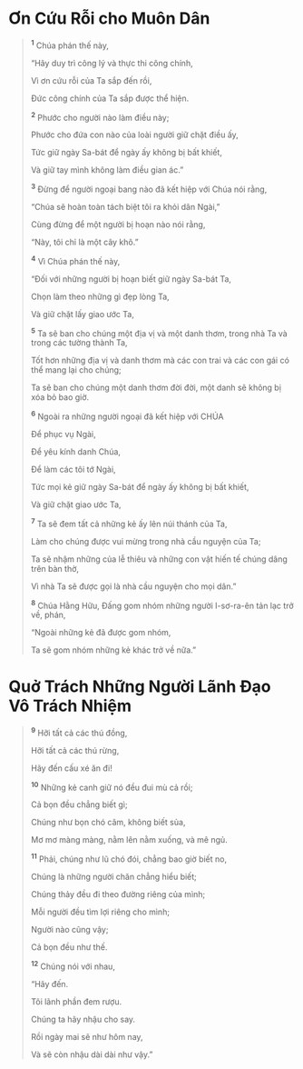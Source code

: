 # Ơn Cứu Rỗi cho Muôn Dân

> <sup><b>1</b></sup> Chúa phán thế này,
>
> “Hãy duy trì công lý và thực thi công chính,
>
> Vì ơn cứu rỗi của Ta sắp đến rồi,
>
> Ðức công chính của Ta sắp được thể hiện.
>
> <sup><b>2</b></sup> Phước cho người nào làm điều này;
>
> Phước cho đứa con nào của loài người giữ chặt điều ấy,
>
> Tức giữ ngày Sa-bát để ngày ấy không bị bất khiết,
>
> Và giữ tay mình không làm điều gian ác.”
>
> <sup><b>3</b></sup> Ðừng để người ngoại bang nào đã kết hiệp với Chúa nói rằng,
>
> “Chúa sẽ hoàn toàn tách biệt tôi ra khỏi dân Ngài,”
>
> Cùng đừng để một người bị hoạn nào nói rằng,
>
> “Này, tôi chỉ là một cây khô.”
>
> <sup><b>4</b></sup> Vì Chúa phán thế này,
>
> “Ðối với những người bị hoạn biết giữ ngày Sa-bát Ta,
>
> Chọn làm theo những gì đẹp lòng Ta,
>
> Và giữ chặt lấy giao ước Ta,
>
> <sup><b>5</b></sup> Ta sẽ ban cho chúng một địa vị và một danh thơm, trong nhà Ta và trong các tường thành Ta,
>
> Tốt hơn những địa vị và danh thơm mà các con trai và các con gái có thể mang lại cho chúng;
>
> Ta sẽ ban cho chúng một danh thơm đời đời, một danh sẽ không bị xóa bỏ bao giờ.
>
> <sup><b>6</b></sup> Ngoài ra những người ngoại đã kết hiệp với CHÚA
>
> Ðể phục vụ Ngài,
>
> Ðể yêu kính danh Chúa,
>
> Ðể làm các tôi tớ Ngài,
>
> Tức mọi kẻ giữ ngày Sa-bát để ngày ấy không bị bất khiết,
>
> Và giữ chặt giao ước Ta,
>
> <sup><b>7</b></sup> Ta sẽ đem tất cả những kẻ ấy lên núi thánh của Ta,
>
> Làm cho chúng được vui mừng trong nhà cầu nguyện của Ta;
>
> Ta sẽ nhậm những của lễ thiêu và những con vật hiến tế chúng dâng trên bàn thờ,
>
> Vì nhà Ta sẽ được gọi là nhà cầu nguyện cho mọi dân.”
>
> <sup><b>8</b></sup> Chúa Hằng Hữu, Ðấng gom nhóm những người I-sơ-ra-ên tản lạc trở về, phán,
>
> “Ngoài những kẻ đã được gom nhóm,
>
> Ta sẽ gom nhóm những kẻ khác trở về nữa.”

# Quở Trách Những Người Lãnh Ðạo Vô Trách Nhiệm

> <sup><b>9</b></sup> Hỡi tất cả các thú đồng,
>
> Hỡi tất cả các thú rừng,
>
> Hãy đến cấu xé ăn đi!
>
> <sup><b>10</b></sup> Những kẻ canh giữ nó đều đui mù cả rồi;
>
> Cả bọn đều chẳng biết gì;
>
> Chúng như bọn chó câm, không biết sủa,
>
> Mơ mơ màng màng, nằm lên nằm xuống, và mê ngủ.
>
> <sup><b>11</b></sup> Phải, chúng như lũ chó đói, chẳng bao giờ biết no,
>
> Chúng là những người chăn chẳng hiểu biết;
>
> Chúng thảy đều đi theo đường riêng của mình;
>
> Mỗi người đều tìm lợi riêng cho mình;
>
> Người nào cũng vậy;
>
> Cả bọn đều như thế.
>
> <sup><b>12</b></sup> Chúng nói với nhau,
>
> “Hãy đến.
>
> Tôi lãnh phần đem rượu.
>
> Chúng ta hãy nhậu cho say.
>
> Rồi ngày mai sẽ như hôm nay,
>
> Và sẽ còn nhậu dài dài như vậy.”
